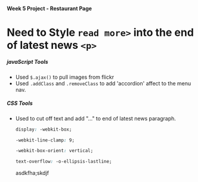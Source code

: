 #### Week 5 Project - Restaurant Page

# **Need to Style `read more>` into the end of latest news `<p>`**

##### javaScript Tools
* Used `$.ajax()` to pull images from flickr
* Used `.addClass` and `.removeClass` to add 'accordion' affect to the menu nav.

##### CSS Tools
* Used to cut off text and add "..." to end of latest news paragraph.
  ``` CSS
  display: -webkit-box;
  
  -webkit-line-clamp: 9;
  
  -webkit-box-orient: vertical;
  
  text-overflow: -o-ellipsis-lastline;
  ```


  asdkfha;skdjf
